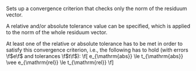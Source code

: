 Sets up a convergence criterion that checks only the norm of the residuum
vector.

A relative and/or absolute tolerance value can be specified, which is applied to
the norm of the whole residuum vector.

At least one of the relative or absolute tolerance has to be met in order to
satisfy this convergence criterion, i.e., the following has to hold (with errors
\f$e\f$ and tolerances \f$t\f$):
\f[ e_{\mathrm{abs}} \le t_{\mathrm{abs}} \vee e_{\mathrm{rel}} \le t_{\mathrm{rel}} \f]
